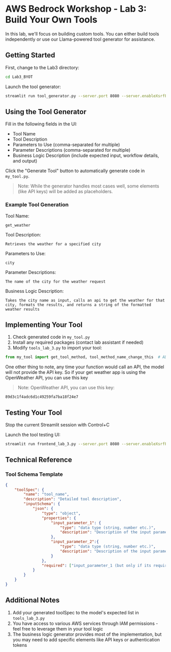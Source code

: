 # AWS Bedrock Workshop - Lab 3: Build Your Own Tools

In this lab, we'll focus on building custom tools. You can either build tools independently or use our Llama-powered tool generator for assistance.

## Getting Started

First, change to the Lab3 directory:
```bash
cd Lab3_BYOT
```

Launch the tool generator:
```bash
streamlit run tool_generator.py --server.port 8080 --server.enableXsrfProtection=False --server.enableCORS=False
```

## Using the Tool Generator

Fill in the following fields in the UI:
- Tool Name
- Tool Description
- Parameters to Use (comma-separated for multiple)
- Parameter Descriptions (comma-separated for multiple)
- Business Logic Description (include expected input, workflow details, and output)

Click the "Generate Tool" button to automatically generate code in `my_tool.py`.

> Note: While the generator handles most cases well, some elements (like API keys) will be added as placeholders.

### Example Tool Generation

Tool Name:
```plaintext
get_weather
```

Tool Description:
```plaintext
Retrieves the weather for a specified city
```

Parameters to Use:
```plaintext
city
```

Parameter Descriptions:
```plaintext
The name of the city for the weather request
```

Business Logic Description:
```plaintext
Takes the city name as input, calls an api to get the weather for that city, formats the results, and returns a string of the formatted weather results
```


## Implementing Your Tool

1. Check generated code in `my_tool.py`
2. Install any required packages (contact lab assistant if needed)
3. Modify `tools_lab_3.py` to import your tool:

```python
from my_tool import get_tool_method, tool_method_name_change_this  # ADD your business logic method name (same as tool_name)
```

One other thing to note, any time your function would call an API, the model will not provide the API key. So if your get weather app is using the OpenWeather API, you can use this key

> Note: OpenWeather API, you can use this key:
```plaintext
89d3c1f4adc6d1c49259fa7ba18f24e7
```


## Testing Your Tool

Stop the current Streamlit session with Control+C

Launch the tool testing UI:
```bash
streamlit run frontend_lab_3.py --server.port 8080 --server.enableXsrfProtection=False --server.enableCORS=False
```

## Technical Reference

### Tool Schema Template
```json
{
    "toolSpec": {
        "name": "tool_name",
        "description": "Detailed tool description",
        "inputSchema": {
            "json": {
                "type": "object",
                "properties": {
                    "input_parameter_1": {
                        "type": "data type (string, number etc.)",
                        "description": "Description of the input parameter"
                    },
                    "input_parameter_2":{
                        "type": "data type (string, number etc.)",
                        "description": "Description of the input parameter"
                    }
                },
                "required": ["input_parameter_1 (but only if its required)","input_parameter_1 (but only if its required)"]
            }
        }
    }
}
```

## Additional Notes

1. Add your generated toolSpec to the model's expected list in `tools_lab_3.py`
2. You have access to various AWS services through IAM permissions - feel free to leverage them in your tool logic
3. The business logic generator provides most of the implementation, but you may need to add specific elements like API keys or authentication tokens

